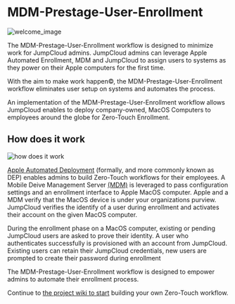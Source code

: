 # MDM-Prestage-User-Enrollment

![welcome_image](https://github.com/TheJumpCloud/MDM-Prestage-User-Enrollment/wiki/images/MDM%20Prestage%20User%20Enrollment%20Banner%20(1).png)

The MDM-Prestage-User-Enrollment workflow is designed to minimize work for JumpCloud admins. JumpCloud admins can leverage Apple Automated Enrollment, MDM and JumpCloud to assign users to systems as they power on their Apple computers for the first time.

With the aim to make work happen&copy;, the MDM-Prestage-User-Enrollment workflow eliminates user setup on systems and automates the process.

An implementation of the MDM-Prestage-User-Enrollment workflow allows JumpCloud enables to deploy company-owned, MacOS Computers to employees around the globe for Zero-Touch Enrollment.

## How does it work

![how does it work](https://github.com/TheJumpCloud/MDM-Prestage-User-Enrollment/wiki/images/MDM%20Prestage%20User%20Enrollment%20workflow.png)

[Apple Automated Deployment](https://support.apple.com/en-us/HT204142) (formally, and more commonly known as DEP) enables admins to build Zero-Touch workflows for their employees. A Mobile Deive Management Server [(MDM)](https://support.apple.com/en-us/HT207516) is leveraged to pass configuration settings and an enrollment interface to Apple MacOS computer. Apple and a MDM verify that the MacOS device is under your organizations purview. JumpCloud verifies the identify of a user during enrollment and activates their account on the given MacOS computer.

During the enrollment phase on a MacOS computer, existing or pending JumpCloud users are asked to prove their identity. A user who authenticates successfully is provisioned with an account from JumpCloud. Existing users can retain their JumpCloud credentials, new users are prompted to create their password during enrollment

The MDM-Prestage-User-Enrollment workflow is designed to empower admins to automate their enrollment process.

Continue to [the project wiki to start](https://github.com/TheJumpCloud/MDM-Prestage-User-Enrollment/wiki/Getting-Started) building your own Zero-Touch workflow.
